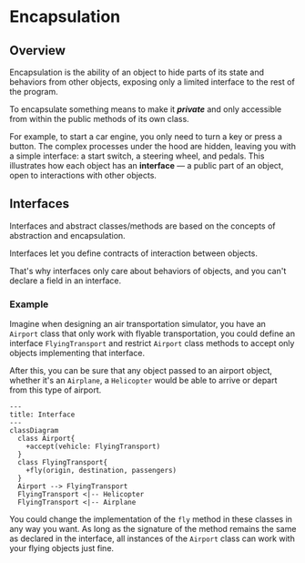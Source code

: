# Encapsulation

## Overview

Encapsulation is the ability of an object to hide parts of its state and behaviors from other objects, exposing only a limited interface to the rest of the program.

To encapsulate something means to make it ***private*** and only accessible from within the public methods of its own class.

For example, to start a car engine, you only need to turn a key or press a button. The complex processes under the hood are hidden, leaving you with a simple interface: a start switch, a steering wheel, and pedals. This illustrates how each object has an **interface** — a public part of an object, open to interactions with other objects.


## Interfaces

Interfaces and abstract classes/methods are based on the concepts of abstraction and encapsulation.

Interfaces let you define contracts of interaction between objects.

That's why interfaces only care about behaviors of objects, and you can't declare a field in an interface.

### Example

Imagine when designing an air transportation simulator, you have an `Airport` class that only work with flyable transportation, you could define an interface `FlyingTransport` and restrict `Airport` class methods to accept only objects implementing that interface.

After this, you can be sure that any object passed to an airport object, whether it's an `Airplane`, a `Helicopter` would be able to arrive or depart from this type of airport.

```mermaid
---
title: Interface
---
classDiagram
  class Airport{
    +accept(vehicle: FlyingTransport)
  }
  class FlyingTransport{
    +fly(origin, destination, passengers)
  }
  Airport --> FlyingTransport
  FlyingTransport <|-- Helicopter
  FlyingTransport <|-- Airplane
```

You could change the implementation of the `fly` method in these classes in any way you want. As long as the signature of the method remains the same as declared in the interface, all instances of the `Airport` class can work with your flying objects just fine.